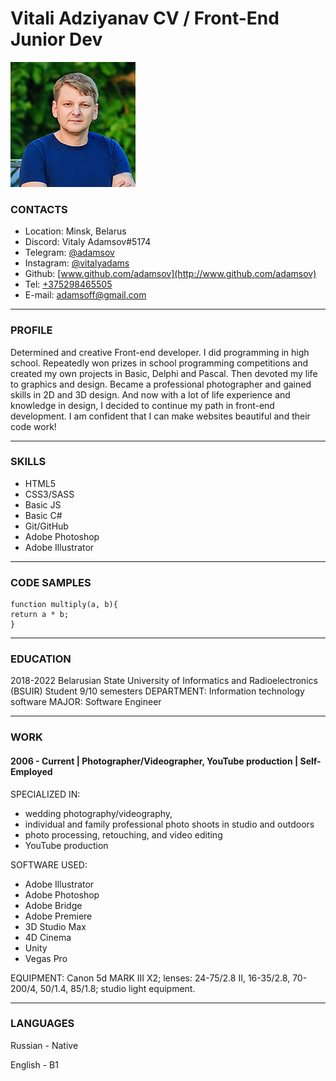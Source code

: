 # Vitali Adziyanav CV / Front-End Junior Dev

![Vitali Adziyanav](1.jpg "Vitali Adziyanav")

### CONTACTS

- Location: Minsk, Belarus
- Discord: Vitaly Adamsov#5174
- Telegram: [@adamsov](https://t.me/Adamsov)
- Instagram: [@vitalyadams](https://www.instagram.com/vitalyadams/)
- Github: [www.github.com/adamsov](http://www.github.com/adamsov)
- Tel: [+375298465505](tel:+375298465505)
- E-mail: [adamsoff@gmail.com](mailto:adamsoff@gmail.com)

---

### PROFILE

Determined and creative Front-end developer. I did programming in high school. Repeatedly won prizes in school programming competitions and created my own projects in Basic, Delphi and Pascal. Then devoted my life to graphics and design. Became a professional photographer and gained skills in 2D and 3D design. And now with a lot of life experience and knowledge in design, I decided to continue my path in front-end development. I am confident that I can make websites beautiful and their code work!

---

### SKILLS

- HTML5
- CSS3/SASS
- Basic JS
- Basic C#
- Git/GitHub
- Adobe Photoshop
- Adobe Illustrator

---

### CODE SAMPLES

```
function multiply(a, b){
return a * b;
}
```

---

### EDUCATION

2018-2022
Belarusian State University of Informatics and Radioelectronics (BSUIR)
Student 9/10 semesters
DEPARTMENT: Information technology software
MAJOR: Software Engineer

---

### WORK

#### 2006 - Current | Photographer/Videographer, YouTube production | Self-Employed

SPECIALIZED IN:
- wedding photography/videography,
- individual and family professional photo shoots in studio and outdoors
- photo processing, retouching, and video editing
- YouTube production

SOFTWARE USED:
- Adobe Illustrator
- Adobe Photoshop
- Adobe Bridge
- Adobe Premiere
- 3D Studio Max
- 4D Cinema
- Unity
- Vegas Pro

EQUIPMENT: Canon 5d MARK III X2; lenses: 24-75/2.8 II, 16-35/2.8, 70-200/4, 50/1.4, 85/1.8; studio light equipment.

---

### LANGUAGES

Russian - Native

English - B1